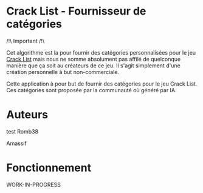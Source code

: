 # Crack List - Fournisseur de catégories

/!\ Important /!\\

Cet algorithme est la pour fournir des catégories personnalisées pour le jeu [Crack List](https://boardgamegeek.com/boardgame/373284/crack-list) mais nous ne somme absolument pas affilé de quelconque manière que ça soit au créateurs de ce jeu. Il s'agit simplement d'une création personnelle à but non-commerciale.

Cette application à pour but de fournir des catégories pour le jeu Crack List. Ces catégories sont proposée par la communauté où généré par IA.

# Auteurs
test
Romb38

Amassif

# Fonctionnement

WORK-IN-PROGRESS